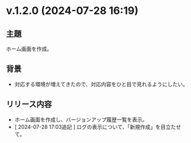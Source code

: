 # v.1.2.0 (2024-07-28 16:19)

## 主題

ホーム画面を作成。

## 背景

- 対応する環境が増えてきたので、対応内容をひと目で見れるようにしたい。

## リリース内容

- ホーム画面を作成し、バージョンアップ履歴一覧を表示。
- [ 2024-07-28 17:03追記 ] ログの表示について、「新規作成」を目立たせて。
